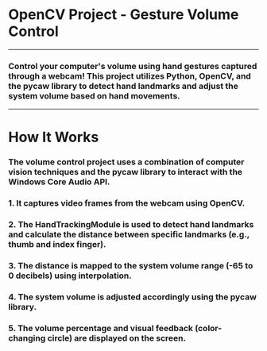 # OpenCV Project - Gesture Volume Control
---
### Control your computer's volume using hand gestures captured through a webcam! This project utilizes Python, OpenCV, and the pycaw library to detect hand landmarks and adjust the system volume based on hand movements.

---
# How It Works
### The volume control project uses a combination of computer vision techniques and the pycaw library to interact with the Windows Core Audio API.

### 1. It captures video frames from the webcam using OpenCV.
### 2. The HandTrackingModule is used to detect hand landmarks and calculate the distance between specific landmarks (e.g., thumb and index finger).
### 3. The distance is mapped to the system volume range (-65 to 0 decibels) using interpolation.
### 4. The system volume is adjusted accordingly using the pycaw library.
### 5. The volume percentage and visual feedback (color-changing circle) are displayed on the screen.
